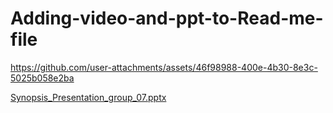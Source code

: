 # Adding-video-and-ppt-to-Read-me-file


https://github.com/user-attachments/assets/46f98988-400e-4b30-8e3c-5025b058e2ba

[Synopsis_Presentation_group_07.pptx](https://github.com/user-attachments/files/19928366/Synopsis_Presentation_group_07.pptx)
